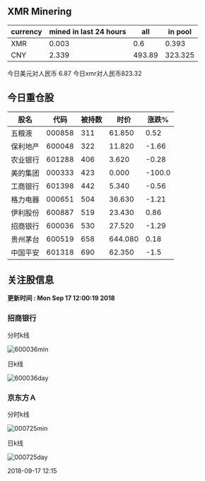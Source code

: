 ## XMR Minering

|currency|mined in last 24 hours|all|in pool|
|---|---|---|---|
|XMR|0.003|0.6|0.393|
|CNY|2.339|493.89|323.325|

今日美元对人民币 6.87	今日xmr对人民币823.32


## 今日重仓股 

|股名|代码|被持数|时价|涨跌%|
|---|---|---|---|---|
|五粮液|000858|311|61.850|0.52|
|保利地产|600048|322|11.820|-1.66|
|农业银行|601288|406|3.620|-0.28|
|美的集团|000333|423|0.000|-100.0|
|工商银行|601398|442|5.340|-0.56|
|格力电器|000651|504|36.630|-1.21|
|伊利股份|600887|519|23.430|0.86|
|招商银行|600036|530|27.520|-1.29|
|贵州茅台|600519|658|644.080|0.18|
|中国平安|601318|690|62.350|-1.5|

## 关注股信息
**更新时间 : Mon Sep 17 12:00:19 2018**
### 招商银行 
分时k线

![600036min](http://image.sinajs.cn/newchart/min/n/sh600036.gif)

日k线

![600036day](http://image.sinajs.cn/newchart/daily/n/sh600036.gif)

### 京东方Ａ 
分时k线

![000725min](http://image.sinajs.cn/newchart/min/n/sz000725.gif)

日k线

![000725day](http://image.sinajs.cn/newchart/daily/n/sz000725.gif)

2018-09-17 12:15
